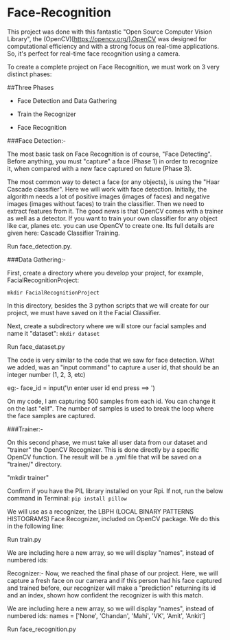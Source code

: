# Face-Recognition

This project was done with this fantastic "Open Source Computer Vision Library", the (OpenCV)[https://opencv.org/].OpenCV was designed for computational efficiency and with a strong focus on real-time applications. So, it's perfect for real-time face recognition using a camera.

To create a complete project on Face Recognition, we must work on 3 very distinct phases:


##Three Phases

- Face Detection and Data Gathering 

- Train the Recognizer 

- Face Recognition


###Face Detection:-

The most basic task on Face Recognition is of course, "Face Detecting". Before anything, you must "capture" a face (Phase 1) in order to recognize it, when compared with a new face captured on future (Phase 3). 

The most common way to detect a face (or any objects), is using the "Haar Cascade classifier".
Here we will work with face detection. Initially, the algorithm needs a lot of positive images (images of faces) and negative images (images without faces) to train the classifier. Then we need to extract features from it. The good news is that OpenCV comes with a trainer as well as a detector. If you want to train your own classifier for any object like car, planes etc. you can use OpenCV to create one. Its full details are given here: Cascade Classifier Training.

Run face_detection.py.


###Data Gathering:-

First, create a directory where you develop your project, for example, FacialRecognitionProject:

`mkdir FacialRecognitionProject`

In this directory, besides the 3 python scripts that we will create for our project, we must have saved on it the Facial Classifier.

Next, create a subdirectory where we will store our facial samples and name it "dataset":
`mkdir dataset`

Run face_dataset.py

The code is very similar to the code that we saw for face detection. What we added, was an "input command" to capture a user id, that should be an integer number (1, 2, 3, etc)

eg:- face_id = input('\n enter user id end press  ==>  ')


On my code, I am capturing 500 samples from each id. You can change it on the last "elif". The number of samples is used to break the loop where the face samples are captured.


###Trainer:-

On this second phase, we must take all user data from our dataset and "trainer" the OpenCV Recognizer. This is done directly by a specific OpenCV function. The result will be a .yml file that will be saved on a "trainer/" directory.

"mkdir trainer"

Confirm if you have the PIL library installed on your Rpi. If not, run the below command in Terminal:
`pip install pillow`


We will use as a recognizer, the LBPH (LOCAL BINARY PATTERNS HISTOGRAMS) Face Recognizer, included on OpenCV package. We do this in the following line:

Run train.py

We are including here a new array, so we will display "names", instead of numbered ids:


Recognizer:-
Now, we reached the final phase of our project. Here, we will capture a fresh face on our camera and if this person had his face captured and trained before, our recognizer will make a "prediction" returning its id and an index, shown how confident the recognizer is with this match.

We are including here a new array, so we will display "names", instead of numbered ids:
names = ['None', 'Chandan', 'Mahi', 'VK', 'Amit', 'Ankit']

Run face_recognition.py






